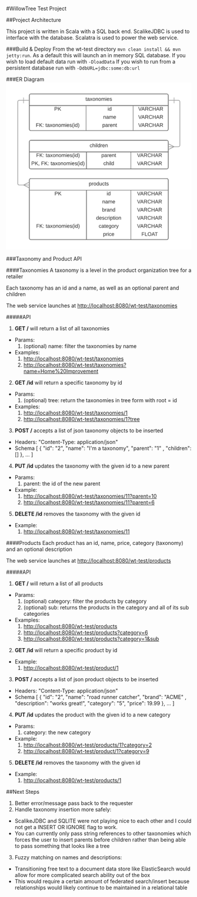 #WillowTree Test Project

##Project Architecture

This project is written in Scala with a SQL back end.  ScalikeJDBC is used to interface with the database. Scalatra is used to power the web service.

###Build & Deploy
From the wt-test directory `mvn clean install && mvn jetty:run`.
As a default this will launch an in memory SQL database.
If you wish to load default data run with `-DloadData` 
If you wish to run from a persistent database run with `-DdbURL=jdbc:some:db:url`


###ER Diagram
![ER diagram](https://github.com/shooit/wt-test/blob/master/wt-test-er-diagram.png)

###Taxonomy and Product API

####Taxonomies
A taxonomy is a level in the product organization tree for a retailer

Each taxonomy has an id and a name, as well as an optional parent and children

The web service launches at <http://localhost:8080/wt-test/taxonomies>

#####API

1. **GET /** will return a list of all taxonomies
  * Params: 
    1. (optional) name: filter the taxonomies by name
  * Examples: 
    1. <http://localhost:8080/wt-test/taxonomies>
    2. <http://localhost:8080/wt-test/taxonomies?name=Home%20Improvement>
    
        
2. **GET /id** will return a specific taxonomy by id
  * Params:
    1. (optional) tree: return the taxonomies in tree form with root = id
  * Examples:
    1. <http://localhost:8080/wt-test/taxonomies/1>
    2. <http://localhost:8080/wt-test/taxonomies/1?tree>

3. **POST /** accepts a list of json taxonomy objects to be inserted
  * Headers: "Content-Type: application/json"
  * Schema \[ { "id": "2", "name": "I'm a taxonomy", "parent": "1" , "children": [] }, ... ]

4. **PUT /id** updates the taxonomy with the given id to a new parent
  * Params:
    1. parent: the id of the new parent
  * Example:
    1. <http://localhost:8080/wt-test/taxonomies/11?parent=10>
    2. <http://localhost:8080/wt-test/taxonomies/11?parent=6>
        
5. **DELETE /id** removes the taxonomy with the given id
  * Example:
    1. <http://localhost:8080/wt-test/taxonomies/11>
        
####Products
Each product has an id, name, price, category (taxonomy) and an optional description

The web service launches at <http://localhost:8080/wt-test/products>

#####API
1. **GET /** will return a list of all products
  * Params: 
    1. (optional) category: filter the products by category
    2. (optional) sub: returns the products in the category and all of its sub categories
  * Examples: 
    1. <http://localhost:8080/wt-test/products>
    2. <http://localhost:8080/wt-test/products?category=6>
    3. <http://localhost:8080/wt-test/products?category=1&sub>
   
2. **GET /id** will return a specific product by id
  * Example:
    1. <http://localhost:8080/wt-test/product/1>

3. **POST /** accepts a list of json product objects to be inserted
  * Headers: "Content-Type: application/json"
  * Schema \[ { "id": "2", "name": "road runner catcher", "brand": "ACME" , "description": "works great!", "category": "5", "price": 19.99 }, ... ]

4. **PUT /id** updates the product with the given id to a new category
  * Params:
    1. category: the new category
  * Example:
    1. <http://localhost:8080/wt-test/products/1?category=2>
    2. <http://localhost:8080/wt-test/product/1?category=9>
        
5. **DELETE /id** removes the taxonomy with the given id
  * Example:
    1. <http://localhost:8080/wt-test/products/1>
        
##Next Steps
1. Better error/message pass back to the requester
2. Handle taxonomy insertion more safely:
  * ScalikeJDBC and SQLITE were not playing nice to each other and I could not get a INSERT OR IGNORE flag to work. 
  * You can currently only pass string references to other taxonomies which forces the user to insert parents before children rather than being able to pass something that looks like a tree
3. Fuzzy matching on names and descriptions: 
  * Transitioning free text to a document data store like ElasticSearch would allow for more complicated search ability out of the box
  * This would require a certain amount of federated search/insert because relationships would likely continue to be maintained in a relational table
        
